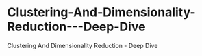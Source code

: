 # Clustering-And-Dimensionality-Reduction---Deep-Dive
Clustering And Dimensionality Reduction - Deep Dive
